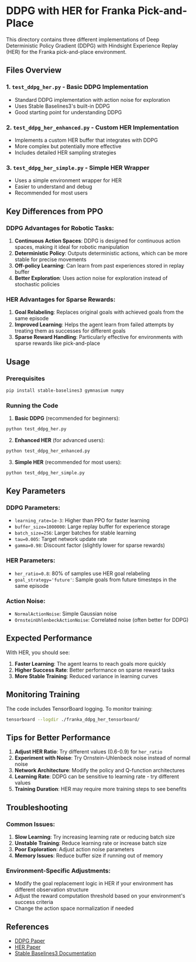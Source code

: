 # DDPG with HER for Franka Pick-and-Place

This directory contains three different implementations of Deep Deterministic Policy Gradient (DDPG) with Hindsight Experience Replay (HER) for the Franka pick-and-place environment.

## Files Overview

### 1. `test_ddpg_her.py` - Basic DDPG Implementation
- Standard DDPG implementation with action noise for exploration
- Uses Stable Baselines3's built-in DDPG
- Good starting point for understanding DDPG

### 2. `test_ddpg_her_enhanced.py` - Custom HER Implementation
- Implements a custom HER buffer that integrates with DDPG
- More complex but potentially more effective
- Includes detailed HER sampling strategies

### 3. `test_ddpg_her_simple.py` - Simple HER Wrapper
- Uses a simple environment wrapper for HER
- Easier to understand and debug
- Recommended for most users

## Key Differences from PPO

### DDPG Advantages for Robotic Tasks:
1. **Continuous Action Spaces**: DDPG is designed for continuous action spaces, making it ideal for robotic manipulation
2. **Deterministic Policy**: Outputs deterministic actions, which can be more stable for precise movements
3. **Off-policy Learning**: Can learn from past experiences stored in replay buffer
4. **Better Exploration**: Uses action noise for exploration instead of stochastic policies

### HER Advantages for Sparse Rewards:
1. **Goal Relabeling**: Replaces original goals with achieved goals from the same episode
2. **Improved Learning**: Helps the agent learn from failed attempts by treating them as successes for different goals
3. **Sparse Reward Handling**: Particularly effective for environments with sparse rewards like pick-and-place

## Usage

### Prerequisites
```bash
pip install stable-baselines3 gymnasium numpy
```

### Running the Code

1. **Basic DDPG** (recommended for beginners):
```bash
python test_ddpg_her.py
```

2. **Enhanced HER** (for advanced users):
```bash
python test_ddpg_her_enhanced.py
```

3. **Simple HER** (recommended for most users):
```bash
python test_ddpg_her_simple.py
```

## Key Parameters

### DDPG Parameters:
- `learning_rate=1e-3`: Higher than PPO for faster learning
- `buffer_size=1000000`: Large replay buffer for experience storage
- `batch_size=256`: Larger batches for stable learning
- `tau=0.005`: Target network update rate
- `gamma=0.98`: Discount factor (slightly lower for sparse rewards)

### HER Parameters:
- `her_ratio=0.8`: 80% of samples use HER goal relabeling
- `goal_strategy='future'`: Sample goals from future timesteps in the same episode

### Action Noise:
- `NormalActionNoise`: Simple Gaussian noise
- `OrnsteinUhlenbeckActionNoise`: Correlated noise (often better for DDPG)

## Expected Performance

With HER, you should see:
1. **Faster Learning**: The agent learns to reach goals more quickly
2. **Higher Success Rate**: Better performance on sparse reward tasks
3. **More Stable Training**: Reduced variance in learning curves

## Monitoring Training

The code includes TensorBoard logging. To monitor training:
```bash
tensorboard --logdir ./franka_ddpg_her_tensorboard/
```

## Tips for Better Performance

1. **Adjust HER Ratio**: Try different values (0.6-0.9) for `her_ratio`
2. **Experiment with Noise**: Try Ornstein-Uhlenbeck noise instead of normal noise
3. **Network Architecture**: Modify the policy and Q-function architectures
4. **Learning Rate**: DDPG can be sensitive to learning rate - try different values
5. **Training Duration**: HER may require more training steps to see benefits

## Troubleshooting

### Common Issues:
1. **Slow Learning**: Try increasing learning rate or reducing batch size
2. **Unstable Training**: Reduce learning rate or increase batch size
3. **Poor Exploration**: Adjust action noise parameters
4. **Memory Issues**: Reduce buffer size if running out of memory

### Environment-Specific Adjustments:
- Modify the goal replacement logic in HER if your environment has different observation structure
- Adjust the reward computation threshold based on your environment's success criteria
- Change the action space normalization if needed

## References

- [DDPG Paper](https://arxiv.org/abs/1509.02971)
- [HER Paper](https://arxiv.org/abs/1707.01495)
- [Stable Baselines3 Documentation](https://stable-baselines3.readthedocs.io/) 
